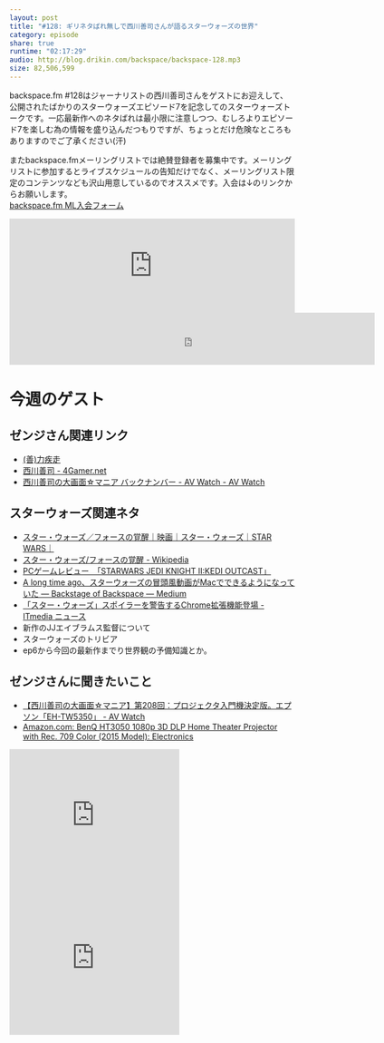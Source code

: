 ```yaml
---
layout: post
title: "#128: ギリネタばれ無しで西川善司さんが語るスターウォーズの世界"
category: episode
share: true
runtime: "02:17:29"
audio: http://blog.drikin.com/backspace/backspace-128.mp3
size: 82,506,599
---
```


backspace.fm #128はジャーナリストの西川善司さんをゲストにお迎えして、公開されたばかりのスターウォーズエピソード7を記念してのスターウォーズトークです。一応最新作へのネタばれは最小限に注意しつつ、むしろよりエピソード7を楽しむ為の情報を盛り込んだつもりですが、ちょっとだけ危険なところもありますのでご了承ください(汗)

またbackspace.fmメーリングリストでは絶賛登録者を募集中です。メーリングリストに参加するとライブスケジュールの告知だけでなく、メーリングリスト限定のコンテンツなども沢山用意しているのでオススメです。入会は↓のリンクからお願いします。  
[backspace.fm ML入会フォーム](http://backspace.us11.list-manage.com/subscribe?u=09c933bd3997c1d16dbed156a&id=84b6529b91)

<iframe width="100%" height="166" scrolling="no" frameborder="no" src="https://w.soundcloud.com/player/?url=https%3A//api.soundcloud.com/tracks/238484180&amp;color=ff5500&amp;auto_play=false&amp;hide_related=false&amp;show_comments=true&amp;show_user=true&amp;show_reposts=false"></iframe>
<iframe src="http://backspace.fm/subscribes.html" width="128%" height="92" scrolling="no" frameborder="0"></iframe>


# 今週のゲスト

## ゼンジさん関連リンク
- [(善)力疾走](http://z-z-z.jp/blog/)
- [西川善司 - 4Gamer.net](http://www.4gamer.net/words/000/W00064/)
- [西川善司の大画面☆マニア バックナンバー - AV Watch - AV Watch](http://av.watch.impress.co.jp/docs/series/dg/)

## スターウォーズ関連ネタ
- [スター・ウォーズ／フォースの覚醒｜映画｜スター・ウォーズ｜STAR WARS｜](http://starwars.disney.co.jp/movie/force.html)
- [スター・ウォーズ/フォースの覚醒 - Wikipedia](https://ja.wikipedia.org/wiki/%E3%82%B9%E3%82%BF%E3%83%BC%E3%83%BB%E3%82%A6%E3%82%A9%E3%83%BC%E3%82%BA/%E3%83%95%E3%82%A9%E3%83%BC%E3%82%B9%E3%81%AE%E8%A6%9A%E9%86%92)
- [PCゲームレビュー　「STARWARS JEDI KNIGHT II:KEDI OUTCAST」](http://game.watch.impress.co.jp/docs/20020423/jedi.htm)
- [A long time ago、スターウォーズの冒頭風動画がMacでできるようになっていた — Backstage of Backspace — Medium](https://medium.com/backstage-of-backspace/a-long-time-ago-%E3%82%B9%E3%82%BF%E3%83%BC%E3%82%A6%E3%82%A9%E3%83%BC%E3%82%BA%E3%81%AE%E5%86%92%E9%A0%AD%E9%A2%A8%E5%8B%95%E7%94%BB%E3%81%8Cmac%E3%81%A7%E3%81%A7%E3%81%8D%E3%82%8B%E3%82%88%E3%81%86%E3%81%AB%E3%81%AA%E3%81%A3%E3%81%A6%E3%81%84%E3%81%9F-6877e85c8152#.85a2394nl)
- [「スター・ウォーズ」スポイラーを警告するChrome拡張機能登場 - ITmedia ニュース](http://www.itmedia.co.jp/news/articles/1511/27/news057.html)
- 新作のJJエイブラムス監督について
- スターウォーズのトリビア
- ep6から今回の最新作までり世界観の予備知識とか。


## ゼンジさんに聞きたいこと
- [【西川善司の大画面☆マニア】第208回：プロジェクタ入門機決定版。エプソン「EH-TW5350」 - AV Watch](http://av.watch.impress.co.jp/docs/series/dg/20150917_721502.html)
- [Amazon.com: BenQ HT3050 1080p 3D DLP Home Theater Projector with Rec. 709 Color (2015 Model): Electronics](http://www.amazon.com/BenQ-HT3050-1080p-Theater-Projector/dp/B016LEAIJG/ref=cm_wl_huc_item)

<iframe src="http://rcm-fe.amazon-adsystem.com/e/cm?t=driftking-22&o=9&p=12&l=bn1&mode=videogames-jp&browse=637394&fc1=000000&lt1=_blank&lc1=3366FF&bg1=FFFFFF&f=ifr" marginwidth="0" marginheight="0" width="300" height="252" border="0" frameborder="0" style="border:none;" scrolling="no"></iframe>
<iframe src="http://rcm-fe.amazon-adsystem.com/e/cm?t=driftking-22&o=9&p=12&l=bn1&mode=computers-jp&browse=2128212890&fc1=000000&lt1=_blank&lc1=3366FF&bg1=FFFFFF&f=ifr" marginwidth="0" marginheight="0" width="300" height="252" border="0" frameborder="0" style="border:none;" scrolling="no"></iframe>
